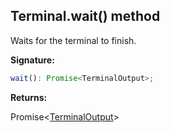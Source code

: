 
## Terminal.wait() method

Waits for the terminal to finish.

**Signature:**

```typescript
wait(): Promise<TerminalOutput>;
```
**Returns:**

Promise&lt;[TerminalOutput](./sdk.terminaloutput.md)<!-- -->&gt;

